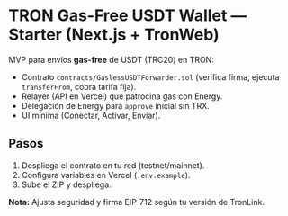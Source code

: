 # TRON Gas-Free USDT Wallet — Starter (Next.js + TronWeb)

MVP para envíos **gas-free** de USDT (TRC20) en TRON:
- Contrato `contracts/GaslessUSDTForwarder.sol` (verifica firma, ejecuta `transferFrom`, cobra tarifa fija).
- Relayer (API en Vercel) que patrocina gas con Energy.
- Delegación de Energy para `approve` inicial sin TRX.
- UI mínima (Conectar, Activar, Enviar).

## Pasos
1) Despliega el contrato en tu red (testnet/mainnet).
2) Configura variables en Vercel (`.env.example`).
3) Sube el ZIP y despliega.

**Nota:** Ajusta seguridad y firma EIP-712 según tu versión de TronLink.
